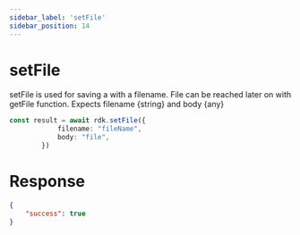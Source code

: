 ```yaml
---
sidebar_label: 'setFile'
sidebar_position: 14
---
```


# setFile
setFile is used for saving a with a filename. File can be reached later on with getFile function. Expects filename {string} and body {any}

```typescript
const result = await rdk.setFile({
            filename: "fileName",
            body: "file",
        })
```
# Response
```json 
{
    "success": true
}
```